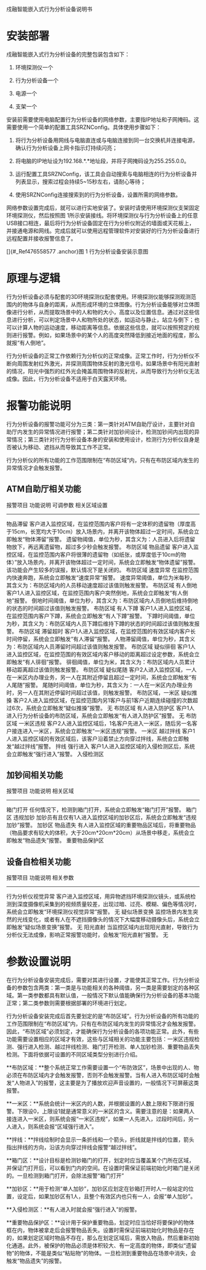 戍融智能嵌入式行为分析设备说明书

安装部署
========

戍融智能嵌入式行为分析设备的完整包装包含如下：

1.  环境探测仪一个

2.  行为分析设备一个

3.  电源一个

4.  支架一个

安装前需要使用电脑配置行为分析设备的网络参数，主要指IP地址和子网掩码。这需要使用一个简单的配置工具SRZNConfig。具体使用步骤如下：

1.  将行为分析设备用网线与电脑直连或与电脑连接到同一台交换机并连接电源，确认行为分析设备上网卡指示灯持续闪亮；

2.  将电脑的IP地址设为192.168.\*.\*地址段，并将子网掩码设为255.255.0.0。

3.  运行配置工具SRZNConfig，该工具会自动搜索与电脑相连的行为分析设备并列表显示，搜索过程会持续5\~15秒左右，请耐心等待；

4.  使用SRZNConfig连接搜索到的行为分析设备，设置所需的网络参数。

网络参数设置完成后，就可以进行实地安装了。安装时请使用环境探测仪支架固定环境探测仪，然后按照图
1所示安装接线。将环境探测仪与行为分析设备上的任意USB接口相连，最后将行为分析设备固定在行为分析仪附近的墙面或天花板上，并接通电源和网线。完成后就可以使用远程管理软件对安装好的行为分析设备进行远程配置并接收报警信息了。

[]{#_Ref476558577 .anchor}图 1 行为分析设备安装示意图

原理与逻辑
==========

行为分析设备必须与配套的3D环境探测仪配套使用。环境探测仪能够探测观测范围内的物体与自身的距离，从而形成环境的立体图像。行为分析设备能够对立体图像进行分析，从而提取场景中的人和物的大小，高度以及位置信息。通过对这些信息进行分析，可以判定场景中人和物所处的状态，如运动与静止，站立与倒下；也可以计算人物的运动速度，移动距离等信息。依据这些信息，就可以按照预定的规则进行报警。例如，如果场景中的某个人的高度突然降低到接近地面的程度，那么就报“有人倒地”。

行为分析设备的正常工作依赖行为分析仪的正常成像。正常工作时，行为分析仪不断向周围发射红外激光，并探测周围物体反射的激光信号。如果场景中有阳光直射的情况，阳光中强烈的红外光会掩盖周围物体的反射光，从而导致行为分析仪无法成像。因此，行为分析设备不适用于白天露天环境。

报警功能说明
============

行为分析设备的报警功能可分为三类：第一类针对ATM自助厅设计，主要针对自助厅内发生的异常情况进行报警；第二类针对加钞间设计，检测加钞间内出现的异常情况；第三类针对行为分析设备本身的安装和使用设计，检测行为分析仪自身是否被认为移动、遮挡从而导致其工作不正常。

行为分析仪的所有功能的工作范围限制在“布防区域”内，只有在布防区域内发生的异常情况才会触发报警。

ATM自助厅相关功能
-----------------

  报警项目         功能说明                                                                                                                                                                                            可调参数                                                                                                   相关区域设置
  ---------------- --------------------------------------------------------------------------------------------------------------------------------------------------------------------------------------------------- ---------------------------------------------------------------------------------------------------------- ------------------
  物品滞留         客户进入监控区域，在监控范围内客户将有一定体积的遗留物（厚度高于15cm，长宽均大于10cm）放入场景内，并离开该物体超过一定时间，系统会立即触发“物体滞留”报警。                                          遗留物阈值，单位为秒，其含义为：人员进入后将遗留物放下，再远离遗留物，超过多少秒会触发报警。               布防区域
  物品遗留         客户进入监控区域，在监控范围内客户将很薄的遗留物（如纸张，或厚度低于10cm的物体）”放入场景内，并离开该物体超过一定时间，系统会立即触发“物体遗留”报警。该功能会产生较多的误报，默认情况下是关闭的。                                                                                                              布防区域
  速度异常         在监控范围内快速奔跑，系统会立即触发“速度异常”报警。                                                                                                                                                速度异常阈值，单位为米每秒，其含义为：布防区域内的人员移动速度超过该值则触发报警。                         布防区域
  有人倒地         客户1人进入监控区域，在监控范围内客户突然倒地，系统会立即触发“有人倒地”报警。                                                                                                                       倒地时间阈值，单位为秒，其含义为：布防区域内人员倒地后维持倒地的状态的时间超过该值则触发报警。             布防区域
  有人下蹲         客户1人进入监控区域，在监控范围内客户下蹲，系统会立即触发“有人下蹲”报警。                                                                                                                           下蹲时间阈值，单位为秒，其含义为：布防区域内人员下蹲后维持下蹲的状态的时间超过该值则触发报警。             布防区域
  滞留超时         客户1人进入监控区域，在监控范围的有效区域内客户长时间停留，系统会立即触发“有人滞留”报警。                                                                                                           人物滞留阈值，单位为秒，其含义为：布防区域内人员滞留时间超过该值则触发报警。                               布防区域
  疑似徘徊         客户1人进入监控区域，在监控范围的有效区域内客户移动的距离超过设定参数，系统会立即触发“有人徘徊”报警。                                                                                               徘徊阈值，单位为米，其含义为：布防区域内人员累计移动距离超过该值则触发报警。                               布防区域
  疑似尾随         客户2人进入监控区域，一人在一米区内办理业务，另一人在其附近停留且超过一定时间，系统会立即触发“有人尾随”报警。                                                                                       尾随时间阈值，单位为秒，其含义为：一人在一米区内办理业务时，另一人在其附近停留时间超过该值，则触发报警。   布防区域，一米区
  疑似推搡         客户2人进入监控区域，在监控范围内另1客户与前1客户近期连续碰撞的次数超过6次，系统会立即触发“疑似推搡”报警。                                                                                          无                                                                                                         布防区域
  有人进入防护区   客户1人进入行为分析设备的布防区域，系统会立即触发“有人进入防护区”报警。                                                                                                                             无                                                                                                         布防区域
  一米区违规       客户2人进入监控区域后，1名客户先进入一米区，随后另一名客户接连进入一米区，系统会立即触发“一米区违规”报警。                                                                                                                                                                                                     一米区
  越过拌线         客户1人进入监控区域的有效区域后，该客户沿着禁止方向穿过拌线，系统会立即触发“越过拌线”报警。                                                                                                                                                                                                                    拌线
  强行进入         客户1人进入监控区域的入侵检测区后，系统会立即触发“强行进入”报警。                                                                                                                                                                                                                                              入侵检测区

加钞间相关功能
--------------

  报警项目   功能说明                                                                                                                                 相关区域
  ---------- ---------------------------------------------------------------------------------------------------------------------------------------- ----------------
  箱门打开   任何情况下，检测到箱门打开，系统会立即触发“箱门打开”报警。                                                                               箱门区
  违规加钞   加钞员有且仅有1人进入监控区域的加钞区后，系统会立即触发“违规加钞”报警。                                                                  加钞区
  物品遗失   有人进入监控区域的重要物品区域后，将重要物品（物品要求有较大的体积，大于20cm\*20cm\*20cm）从场景中移走，系统会立即触发“物品遗失”报警。   重要物品保护区

设备自检相关功能
----------------

  报警项目             功能说明                                                                                                                                                               相关参数
  -------------------- ---------------------------------------------------------------------------------------------------------------------------------------------------------------------- ----------
  行为分析仪视觉异常   客户进入监控区域，用异物遮挡环境探测仪镜头，或系统检测到深度摄像机采集到的视频质量较差，出现过暗、过亮、模糊、偏色等情况时，系统会立即触发“环境探测仪视觉异常”报警。   无
  疑似场景变换         监控场景内发生突然的光线变化，或者有人在不遮挡摄像头的情况下大幅度移动摄像头后，系统会立即触发“疑似场景变换”报警。                                                     无
  阳光直射             当监控区域内出现阳光直射，导致行为分析仪无法成像，影响正常报警功能时，会触发“阳光直射”报警。                                                                           无

参数设置说明
============

在行为分析设备安装完成后，需要对其进行设置，才能使其正常工作。行为分析设备的参数包含两类：第一类是与功能相关的各种阈值，另一类是需要划定的各种区域。第一类参数都具有默认值，一般情况下默认值能确保行为分析设备的基本功能正常；第二类参数则需要根据部署的环境进行划定。

行为分析设备安装完成后首先要划定的是“布防区域”。行为分析设备的所有功能的工作范围限制在“布防区域”内，只有在布防区域内发生的异常情况才会触发报警。因此，“布防区域”必须划定，才能确保行为分析设备的各项功能正常。此外，有些功能需要设置相应的区域才有效，这些与区域相关的功能主要包括：一米区违规检测、强行进入检测、越过拌线检测、箱门打开检测、单人加钞检测、重要物品丢失检测。下面将依据可设置的不同区域类型分别进行介绍。

**布防区域：**整个系统正常工作需要设置一个“布防效区”，场景中出现的人、物必须在布防区域内才会触发报警，否则不会触发报警。当有人进入布防区域时会触发“人物进入”的报警，这主要是为了播放欢迎声音设置的，一般情况下可屏蔽这类报警。

**一米区：**系统会统计一米区内的人数，并根据设置的人数上限和下限进行报警。下限设0，上限设1就是通常意义的一米区的含义。需要注意的是：如果两人接连进入一米区，则系统会报“一米区违规”，如果一人先进入，过段时间后，另一人进入，则系统会报“区域强行进入”。

**拌线：**拌线绘制时会显示一条折线和一个箭头，折线就是拌线的位置，箭头指出拌线的方向，沿该方向穿过拌线会报警“越过拌线”。

**箱门区：**设计目标是检测钞箱门的打开，划定时应当覆盖某个门所在区域，并保证门打开后，可以看到门内的空间。在设置时需保证前端初始化时箱门是关闭的。一旦检测到箱门打开，会除法报警“箱门打开”

**加钞区：**用于检测“单人加钞”，加钞区应划定在钞箱打开时人一般站定的位置，设定后，如果加钞区有1人，且整个有效区内也只有一人，会报“单人加钞”。

**入侵检测区：**有人进入时就会报“强行进入”的报警。

**重要物品保护区：**设计用于保护重要物品，划定时应当恰好将要保护的物体框在内，物体被拿走后会报警物品丢失。设置时需保证前端初始化时物品是存在的，如果划定区域时物品不存在，那么在划定区域后，需放入物品，然后重新初始化通道。此外，被保护的物品必须是体积较大、有一定高度的物体，即类似“遗留物”的物体，不能是类似“粘贴物”的物体。一旦检测到重要物品在场景中消失，会触发“物品遗失”的报警。
